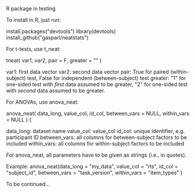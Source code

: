 R package in testing

To install in R, just run:

install.packages("devtools")
library(devtools)
install_github("gasparl/neatstats")

For t-tests, use t_neat:

tneat( var1, var2, pair = F, greater = "" )

var1: first data vector
var2: second data vector
pair: True for paired (within-subject) test, False for independent (between-subject) test
greater: "1" for one-sided test with _first_ data assumed to be greater, "2" for one-sided test with _second_ data assumed to be greater.


For ANOVAs, use anova_neat:


anova_neat( data_long, value_col, id_col, between_vars = NULL, within_vars = NULL ) {

data_long: dataset name
value_col: value_col
id_col: unique identifier, e.g. participant ID
between_vars: all columns for between-subject factors to be included
within_vars: all columns for within-subject factors to be included

For anova_neat, all parameters have to be given as strings (i.e., in quotes).

Example:
anova_neat(data_long = "my_data", value_col = "rts", id_col = "subject_id", between_vars = "task_version", within_vars = "item_types" )


To be continued...